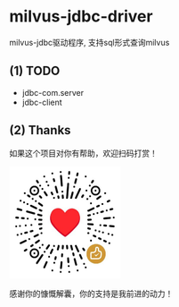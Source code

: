 # milvus-jdbc-driver

milvus-jdbc驱动程序, 支持sql形式查询milvus

## (1) TODO
- jdbc-com.server
- jdbc-client


## (2) Thanks

如果这个项目对你有帮助，欢迎扫码打赏！

<img src="images/coffee.png" alt="coffee" width="200" height="200">

感谢你的慷慨解囊，你的支持是我前进的动力！
